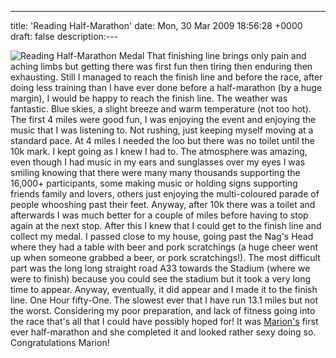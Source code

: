 ---
title: 'Reading Half-Marathon'
date: Mon, 30 Mar 2009 18:56:28 +0000
draft: false
description:---

![Reading Half-Marathon Medal](/shared/2009/03/p1020924-225x300.jpg "Reading Half-Marathon Medal") That finishing line brings only pain and aching limbs but getting there was first fun then tiring then enduring then exhausting. Still I managed to reach the finish line and before the race, after doing less training than I have ever done before a half-marathon (by a huge margin), I would be happy to reach the finish line. The weather was fantastic. Blue skies, a slight breeze and warm temperature (not too hot). The first 4 miles were good fun, I was enjoying the event and enjoying the music that I was listening to. Not rushing, just keeping myself moving at a standard pace. At 4 miles I needed the loo but there was no toilet until the 10k mark. I kept going as I knew I had to. The atmosphere was amazing, even though I had music in my ears and sunglasses over my eyes I was smiling knowing that there were many many thousands supporting the 16,000+ participants, some making music or holding signs supporting friends family and lovers, others just enjoying the multi-coloured parade of people whooshing past their feet. Anyway, after 10k there was a toilet and afterwards I was much better for a couple of miles before having to stop again at the next stop. After this I knew that I could get to the finish line and collect my medal. I passed close to my house, going past the Nag's Head where they had a table with beer and pork scratchings (a huge cheer went up when someone grabbed a beer, or pork scratchings!). The most difficult part was the long long straight road A33 towards the Stadium (where we were to finish) because you could see the stadium but it took a very long time to appear. Anyway, eventually, it did appear and I made it to the finish line. One Hour fifty-One. The slowest ever that I have run 13.1 miles but not the worst. Considering my poor preparation, and lack of fitness going into the race that's all that I could have possibly hoped for! It was [Marion's](http://www.marionmouttou.co.uk) first ever half-marathon and she completed it and looked rather sexy doing so. Congratulations Marion!